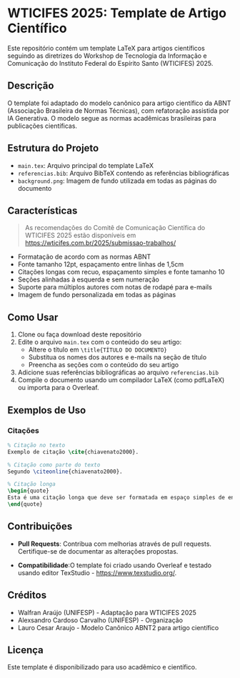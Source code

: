 # WTICIFES 2025: Template de Artigo Científico 

Este repositório contém um template LaTeX para artigos científicos seguindo as diretrizes do Workshop de Tecnologia da Informação e Comunicação do Instituto Federal do Espírito Santo (WTICIFES) 2025.

## Descrição

O template foi adaptado do modelo canônico para artigo científico da ABNT (Associação Brasileira de Normas Técnicas), com refatoração assistida por IA Generativa. O modelo segue as normas acadêmicas brasileiras para publicações científicas.

## Estrutura do Projeto

- `main.tex`: Arquivo principal do template LaTeX
- `referencias.bib`: Arquivo BibTeX contendo as referências bibliográficas
- `background.png`: Imagem de fundo utilizada em todas as páginas do documento

## Características 
> As recomendações do Comitê de Comunicação Científica do WTICIFES 2025 estão disponíveis em https://wticifes.com.br/2025/submissao-trabalhos/

- Formatação de acordo com as normas ABNT
- Fonte tamanho 12pt, espaçamento entre linhas de 1,5cm
- Citações longas com recuo, espaçamento simples e fonte tamanho 10
- Seções alinhadas à esquerda e sem numeração
- Suporte para múltiplos autores com notas de rodapé para e-mails
- Imagem de fundo personalizada em todas as páginas

## Como Usar

1. Clone ou faça download deste repositório
2. Edite o arquivo `main.tex` com o conteúdo do seu artigo:
   - Altere o título em `\title{TÍTULO DO DOCUMENTO}`
   - Substitua os nomes dos autores e e-mails na seção de título
   - Preencha as seções com o conteúdo do seu artigo
3. Adicione suas referências bibliográficas ao arquivo `referencias.bib`
4. Compile o documento usando um compilador LaTeX (como pdfLaTeX) ou importa para o Overleaf.

## Exemplos de Uso

### Citações

```latex
% Citação no texto
Exemplo de citação \cite{chiavenato2000}.

% Citação como parte do texto
Segundo \citeonline{chiavenato2000}.

% Citação longa
\begin{quote}
Esta é uma citação longa que deve ser formatada em espaço simples de entrelinhas e fonte tamanho 10.
\end{quote}
```

## Contribuições 

- **Pull Requests**: Contribua com melhorias através de pull requests. Certifique-se de documentar as alterações propostas.

- **Compatibilidade**:O  template foi criado usando Overleaf e testado usando editor TexStudio - https://www.texstudio.org/.

## Créditos

- Walfran Araújo (UNIFESP) - Adaptação para WTICIFES 2025
- Alexsandro Cardoso Carvalho (UNIFESP) - Organização
- Lauro Cesar Araujo - Modelo Canônico ABNT2 para artigo científico

## Licença

Este template é disponibilizado para uso acadêmico e científico.
